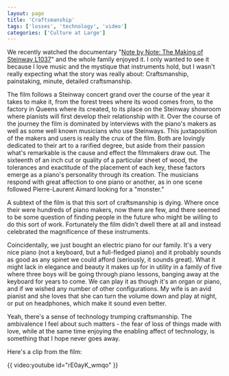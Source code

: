 ```yaml
---
layout: page
title: 'Craftsmanship'
tags: ['losses', 'technology', 'video']
categories: ['Culture at Large']
---
```

We recently watched the documentary "<a href="http://www.notebynotethemovie.com/">Note by Note: The Making of Steinway L1037</a>" and the whole family enjoyed it. I only wanted to see it because I love music and the mystique that instruments hold, but I wasn't really expecting what the story was really about: Craftsmanship, painstaking, minute, detailed craftsmanship.

The film follows a Steinway concert grand over the course of the year it takes to make it, from the forest trees where its wood comes from, to the factory in Queens where its created, to its place on the Steinway showroom where pianists will first develop their relationship with it. Over the course of the journey the film is dominated by interviews with the piano's makers as well as some well known musicians who use Steinways. This juxtaposition of the makers and users is really the crux of the film. Both are lovingly dedicated to their art to a rarified degree, but aside from their passion what's remarkable is the cause and effect the filmmakers draw out. The sixteenth of an inch cut or quality of a particular sheet of wood, the tolerances and exactitude of the placement of each key, these factors emerge as a piano's personality through its creation. The musicians respond with great affection to one piano or another, as in one scene followed Pierre-Laurent Aimard looking for a "monster."

A subtext of the film is that this sort of craftsmanship is dying. Where once their were hundreds of piano makers, now there are few, and there seemed to be some question of finding people in the future who might be willing to do this sort of work. Fortunately the film didn't dwell there at all and instead celebrated the magnificence of these instruments.

Coincidentally, we just bought an electric piano for our family. It's a very nice piano (not a keyboard, but a full-fledged piano) and it probably sounds as good as any spinet we could afford (seriously, it sounds great). What it might lack in elegance and beauty it makes up for in utility in a family of five where three boys will be going through piano lessons, banging away at the keyboard for years to come. We can play it as though it's an organ or piano, and if we wished any number of other configurations. My wife is an avid pianist and she loves that she can turn the volume down and play at night, or put on headphones, which make it sound even better.

Yeah, there's a sense of technology trumping craftsmanship. The ambivalence I feel about such matters - the fear of loss of things made with love, while at the same time enjoying the enabling affect of technology, is something that I hope never goes away.

Here's a clip from the film:

{{ video:youtube id="rE0ayK_wmqo" }}
